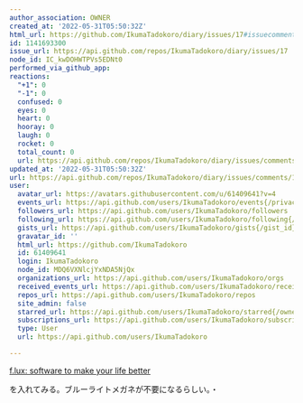 ```yaml
---
author_association: OWNER
created_at: '2022-05-31T05:50:32Z'
html_url: https://github.com/IkumaTadokoro/diary/issues/17#issuecomment-1141693300
id: 1141693300
issue_url: https://api.github.com/repos/IkumaTadokoro/diary/issues/17
node_id: IC_kwDOHWTPVs5EDNt0
performed_via_github_app: 
reactions:
  "+1": 0
  "-1": 0
  confused: 0
  eyes: 0
  heart: 0
  hooray: 0
  laugh: 0
  rocket: 0
  total_count: 0
  url: https://api.github.com/repos/IkumaTadokoro/diary/issues/comments/1141693300/reactions
updated_at: '2022-05-31T05:50:32Z'
url: https://api.github.com/repos/IkumaTadokoro/diary/issues/comments/1141693300
user:
  avatar_url: https://avatars.githubusercontent.com/u/61409641?v=4
  events_url: https://api.github.com/users/IkumaTadokoro/events{/privacy}
  followers_url: https://api.github.com/users/IkumaTadokoro/followers
  following_url: https://api.github.com/users/IkumaTadokoro/following{/other_user}
  gists_url: https://api.github.com/users/IkumaTadokoro/gists{/gist_id}
  gravatar_id: ''
  html_url: https://github.com/IkumaTadokoro
  id: 61409641
  login: IkumaTadokoro
  node_id: MDQ6VXNlcjYxNDA5NjQx
  organizations_url: https://api.github.com/users/IkumaTadokoro/orgs
  received_events_url: https://api.github.com/users/IkumaTadokoro/received_events
  repos_url: https://api.github.com/users/IkumaTadokoro/repos
  site_admin: false
  starred_url: https://api.github.com/users/IkumaTadokoro/starred{/owner}{/repo}
  subscriptions_url: https://api.github.com/users/IkumaTadokoro/subscriptions
  type: User
  url: https://api.github.com/users/IkumaTadokoro

---
```

[f\.lux: software to make your life better](https://justgetflux.com/)

を入れてみる。ブルーライトメガネが不要になるらしい。・
